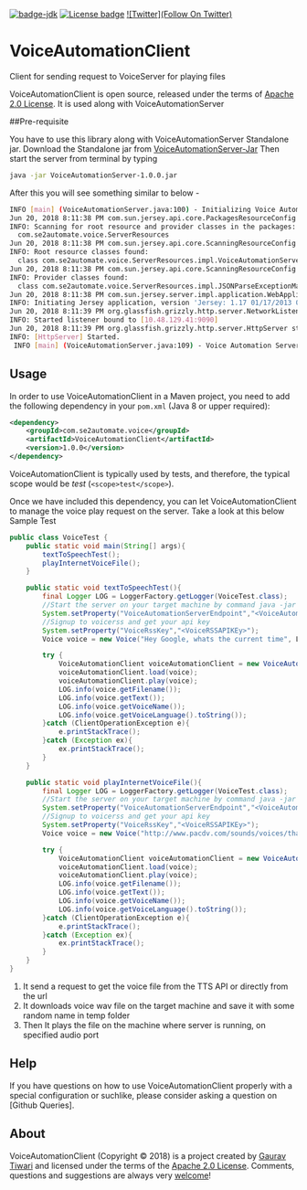 [![badge-jdk](https://img.shields.io/badge/jdk-8-green.svg)](http://www.oracle.com/technetwork/java/javase/downloads/index.html)
[![License badge](https://img.shields.io/badge/license-Apache2-green.svg)](http://www.apache.org/licenses/LICENSE-2.0)
[![Twitter](Follow On Twitter)](https://twitter.com/se2automate)

# VoiceAutomationClient
Client for sending request to VoiceServer for playing files

VoiceAutomationClient is open source, released under the terms of [Apache 2.0 License]. It is used along with VoiceAutomationServer

##Pre-requisite

You have to use this library along with VoiceAutomationServer Standalone jar. 
Download the Standalone jar from [VoiceAutomationServer-Jar](https://github.com/g-tiwari/VoiceAutomationServer/blob/master/VoiceAutomationServer-1.0.0.jar)
Then start the server from terminal by typing 
```bash
java -jar VoiceAutomationServer-1.0.0.jar
```

After this you will see something similar to below - 

```bash
INFO [main] (VoiceAutomationServer.java:100) - Initializing Voice Automation Server
Jun 20, 2018 8:11:38 PM com.sun.jersey.api.core.PackagesResourceConfig init
INFO: Scanning for root resource and provider classes in the packages:
  com.se2automate.voice.ServerResources
Jun 20, 2018 8:11:38 PM com.sun.jersey.api.core.ScanningResourceConfig logClasses
INFO: Root resource classes found:
  class com.se2automate.voice.ServerResources.impl.VoiceAutomationServerAPI
Jun 20, 2018 8:11:38 PM com.sun.jersey.api.core.ScanningResourceConfig logClasses
INFO: Provider classes found:
  class com.se2automate.voice.ServerResources.impl.JSONParseExceptionMapper
Jun 20, 2018 8:11:38 PM com.sun.jersey.server.impl.application.WebApplicationImpl _initiate
INFO: Initiating Jersey application, version 'Jersey: 1.17 01/17/2013 03:31 PM'
Jun 20, 2018 8:11:39 PM org.glassfish.grizzly.http.server.NetworkListener start
INFO: Started listener bound to [10.48.129.41:9090]
Jun 20, 2018 8:11:39 PM org.glassfish.grizzly.http.server.HttpServer start
INFO: [HttpServer] Started.
 INFO [main] (VoiceAutomationServer.java:109) - Voice Automation Server started at http://10.48.129.41:9090/

```


## Usage

In order to use VoiceAutomationClient in a Maven project, you need to add the following dependency in your `pom.xml` (Java 8 or upper required):

```xml
<dependency>
    <groupId>com.se2automate.voice</groupId>
    <artifactId>VoiceAutomationClient</artifactId>
    <version>1.0.0</version>
</dependency>
```

VoiceAutomationClient is typically used by tests, and therefore, the typical scope would be *test* (`<scope>test</scope>`).

Once we have included this dependency, you can let VoiceAutomationClient to manage the voice play request on the server. Take a look at this below Sample Test

```java
public class VoiceTest {
    public static void main(String[] args){
        textToSpeechTest();
        playInternetVoiceFile();
    }

    public static void textToSpeechTest(){
        final Logger LOG = LoggerFactory.getLogger(VoiceTest.class);
        //Start the server on your target machine by command java -jar VoiceAuotmationServer.jar
        System.setProperty("VoiceAutomationServerEndpoint","<VoiceAutomationServerIP:Port>");
        //Signup to voicerss and get your api key
        System.setProperty("VoiceRssKey","<VoiceRSSAPIKEy>");
        Voice voice = new Voice("Hey Google, whats the current time", Language.ENGLISH_US);

        try {
            VoiceAutomationClient voiceAutomationClient = new VoiceAutomationClient();
            voiceAutomationClient.load(voice);
            voiceAutomationClient.play(voice);
            LOG.info(voice.getFilename());
            LOG.info(voice.getText());
            LOG.info(voice.getVoiceName());
            LOG.info(voice.getVoiceLanguage().toString());
        }catch (ClientOperationException e){
            e.printStackTrace();
        }catch (Exception ex){
            ex.printStackTrace();
        }
    }

    public static void playInternetVoiceFile(){
        final Logger LOG = LoggerFactory.getLogger(VoiceTest.class);
        //Start the server on your target machine by command java -jar VoiceAuotmationServer.jar
        System.setProperty("VoiceAutomationServerEndpoint","<VoiceAutomationServerIP:Port>");
        //Signup to voicerss and get your api key
        System.setProperty("VoiceRssKey","<VoiceRSSAPIKEy>");
        Voice voice = new Voice("http://www.pacdv.com/sounds/voices/thank-god-its-friday.wav");

        try {
            VoiceAutomationClient voiceAutomationClient = new VoiceAutomationClient();
            voiceAutomationClient.load(voice);
            voiceAutomationClient.play(voice);
            LOG.info(voice.getFilename());
            LOG.info(voice.getText());
            LOG.info(voice.getVoiceName());
            LOG.info(voice.getVoiceLanguage().toString());
        }catch (ClientOperationException e){
            e.printStackTrace();
        }catch (Exception ex){
            ex.printStackTrace();
        }
    }
}

```

1. It send a request to get the voice file from the TTS API or directly from the url
2. It downloads voice wav file on the target machine and save it with some random name in temp folder
3. Then It plays the file on the machine where server is running, on specified audio port

## Help

If you have questions on how to use VoiceAutomationClient properly with a special configuration or suchlike, please consider asking a question on [Github Queries].

## About

VoiceAutomationClient (Copyright &copy; 2018) is a project created by [Gaurav Tiwari] and licensed under the terms of the [Apache 2.0 License]. Comments, questions and suggestions are always very [welcome][VoiceAutomationClient issues]!

[Apache HTTP Client]: https://hc.apache.org/httpcomponents-client-ga/
[Apache HTTP Client logging practices]: https://hc.apache.org/httpcomponents-client-ga/logging.html
[Apache 2.0 License]: http://www.apache.org/licenses/LICENSE-2.0
[authenticated requests]: https://developer.github.com/v3/#rate-limiting
[Gaurav Tiwari]: http://g-tiwari.github.io/
[GitHub account]: https://github.com/settings/tokens
[GitHub Repository]: https://github.com/g-tiwari/VoiceAutomationClient
[VoiceAutomationClient issues]: https://github.com/g-tiwari/VoiceAutomationClient/issues
